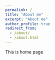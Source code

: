 ```yaml
---
permalink: /
title: "About me"
excerpt: "About me"
author_profile: true
redirect_from: 
  - /about/
  - /about.html
---
```


This is home page